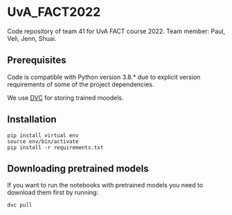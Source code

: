 # UvA_FACT2022
Code repository of team 41 for UvA FACT course 2022. Team member: Paul, Veli, Jenn, Shuai.

## Prerequisites

Code is compatible with Python version 3.8.* due to explicit version requirements of some of the project dependencies.

We use [DVC](https://dvc.org/) for storing trained moodels.

## Installation

```
pip install virtual env
source env/bin/activate
pip install -r requirements.txt
```

## Downloading pretrained models

If you want to run the notebooks with pretrained models you need to download them first by running:

```
dvc pull
```

